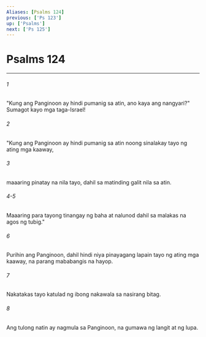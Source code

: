 ```yaml
---
Aliases: [Psalms 124]
previous: ['Ps 123']
up: ['Psalms']
next: ['Ps 125']
---
```

# Psalms 124

***

###### 1
"Kung ang Panginoon ay hindi pumanig sa atin, ano kaya ang nangyari?" Sumagot kayo mga taga-Israel! 

###### 2
"Kung ang Panginoon ay hindi pumanig sa atin noong sinalakay tayo ng ating mga kaaway, 

###### 3
maaaring pinatay na nila tayo, dahil sa matinding galit nila sa atin.

###### 4-5
Maaaring para tayong tinangay ng baha at nalunod dahil sa malakas na agos ng tubig." 

###### 6
Purihin ang Panginoon, dahil hindi niya pinayagang lapain tayo ng ating mga kaaway, na parang mababangis na hayop. 

###### 7
Nakatakas tayo katulad ng ibong nakawala sa nasirang bitag. 

###### 8
Ang tulong natin ay nagmula sa Panginoon, na gumawa ng langit at ng lupa.
